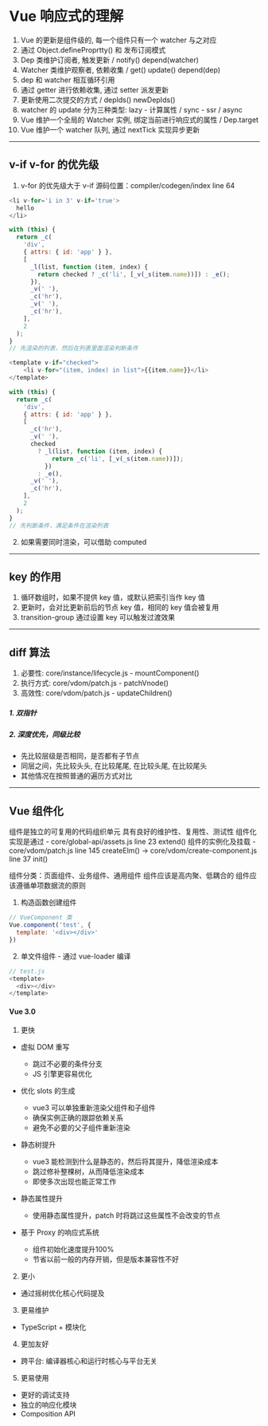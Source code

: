 # Vue 响应式的理解

1. Vue 的更新是组件级的, 每一个组件只有一个 watcher 与之对应
2. 通过 Object.defineProprtty() 和 发布订阅模式
3. Dep 类维护订阅者, 触发更新 / notify() depend(watcher)
4. Watcher 类维护观察者, 依赖收集 / get() update() depend(dep)
5. dep 和 watcher 相互循环引用
6. 通过 getter 进行依赖收集, 通过 setter 派发更新
7. 更新使用二次提交的方式 / depIds() newDepIds()
8. watcher 的 update 分为三种类型: lazy - 计算属性 / sync - ssr / async
9. Vue 维护一个全局的 Watcher 实例, 绑定当前进行响应式的属性 / Dep.target
10. Vue 维护一个 watcher 队列, 通过 nextTick 实现异步更新

---

## v-if v-for 的优先级

1. v-for 的优先级大于 v-if
源码位置：compiler/codegen/index line 64

```js
<li v-for='i in 3' v-if='true'>
  hello
</li>

with (this) {
  return _c(
    'div',
    { attrs: { id: 'app' } },
    [
      _l(list, function (item, index) {
        return checked ? _c('li', [_v(_s(item.name))]) : _e();
      }),
      _v(' '),
      _c('hr'),
      _v(' '),
      _c('hr'),
    ],
    2
  );
}
// 先渲染的列表，然后在列表里面渲染判断条件

<template v-if="checked">
    <li v-for="(item, index) in list">{{item.name}}</li>
</template>

with (this) {
  return _c(
    'div',
    { attrs: { id: 'app' } },
    [
      _c('hr'),
      _v(' '),
      checked
        ? _l(list, function (item, index) {
            return _c('li', [_v(_s(item.name))]);
          })
        : _e(),
      _v(' '),
      _c('hr'),
    ],
    2
  );
}
// 先判断条件，满足条件在渲染列表
```

2. 如果需要同时渲染，可以借助 computed

---

## key 的作用

1. 循环数组时，如果不提供 key 值，或默认把索引当作 key 值
2. 更新时，会对比更新前后的节点 key 值，相同的 key 值会被复用
3. transition-group 通过设置 key 可以触发过渡效果

---

## diff 算法

1. 必要性: core/instance/lifecycle.js - mountComponent()
2. 执行方式: core/vdom/patch.js - patchVnode()
3. 高效性: core/vdom/patch.js - updateChildren()

##### 1. 双指针

##### 2. 深度优先，同级比较

+ 先比较层级是否相同，是否都有子节点
+ 同层之间，先比较头头, 在比较尾尾, 在比较头尾, 在比较尾头
+ 其他情况在按照普通的遍历方式对比

---

## Vue 组件化

组件是独立的可复用的代码组织单元
具有良好的维护性、复用性、测试性
组件化实现是通过 - core/global-api/assets.js line 23 extend()
组件的实例化及挂载 -  core/vdom/patch.js line 145 createElm() -> core/vdom/create-component.js line 37 init()

组件分类：页面组件、业务组件、通用组件
组件应该是高内聚、低耦合的
组件应该遵循单项数据流的原则

1. 构造函数创建组件

```js
// VueComponent 类
Vue.component('test', {
  template: '<div></div>'
})
```

2. 单文件组件 - 通过 vue-loader 编译

```js
// test.js
<template>
  <div></div>
</template>
```

#### Vue 3.0

1. 更快

+ 虚拟 DOM 重写

  + 跳过不必要的条件分支
  + JS 引擎更容易优化

+ 优化 slots 的生成

  + vue3 可以单独重新渲染父组件和子组件
  + 确保实例正确的跟踪依赖关系
  + 避免不必要的父子组件重新渲染

+ 静态树提升

  + vue3 能检测到什么是静态的，然后将其提升，降低渲染成本
  + 跳过修补整棵树，从而降低渲染成本
  + 即使多次出现也能正常工作

+ 静态属性提升

  + 使用静态属性提升，patch 时将跳过这些属性不会改变的节点

+ 基于 Proxy 的响应式系统

  + 组件初始化速度提升100%
  + 节省以前一般的内存开销，但是版本兼容性不好

2. 更小

+ 通过摇树优化核心代码提及

3. 更易维护

+ TypeScript + 模块化

4. 更加友好

+ 跨平台: 编译器核心和运行时核心与平台无关

5. 更易使用

+ 更好的调试支持
+ 独立的响应化模块
+ Composition API
